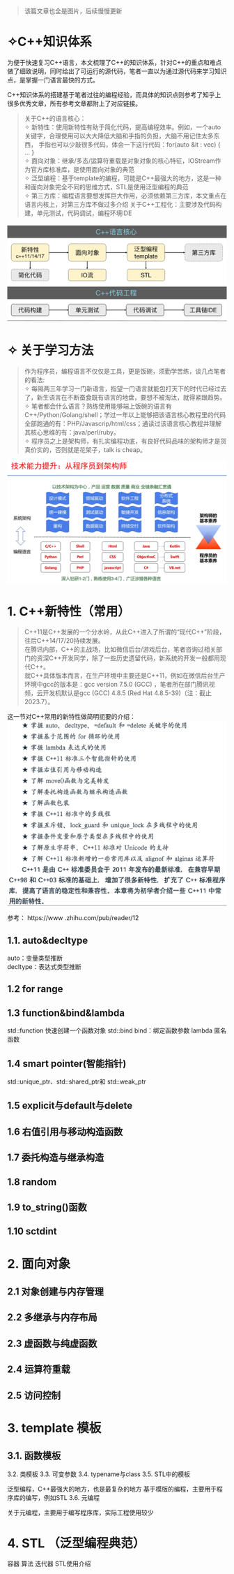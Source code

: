 >该篇文章也全是图片，后续慢慢更新

# ✧C++知识体系

为便于快速复习C++语言，本文梳理了C++的知识体系，针对C++的重点和难点做了细致说明，同时给出了可运行的源代码，笔者一直以为通过源代码来学习知识点，是掌握一门语言最快的方式。

C++知识体系的搭建基于笔者过往的编程经验，而具体的知识点则参考了知乎上很多优秀文章，所有参考文章都附上了对应链接。

>关于C++的语言核心：  
✧ 新特性：使用新特性有助于简化代码，提高编程效率。例如，一个auto关键字，合理使用可以大大降低大脑和手指的负担，大脑不用记住太多东西， 手指也可以少敲很多代码，体会一下这行代码：for(auto &it : vec) { ... }  
✧ 面向对象：继承/多态/运算符重载是对象对象的核心特征，IOStream作为官方库标准库，是使用面向对象的典范  
✧ 泛型编程：基于template的编程，可能是C++最强大的地方，这是一种和面向对象完全不同的思维方式，STL是使用泛型编程的典范  
✧ 第三方库：编程语言要想发挥巨大作用，必须依赖第三方库，本文重点在语言内核上，对第三方库不做过多介绍
关于C++工程化：主要涉及代码构建，单元测试，代码调试，编程环境IDE

![c++01](/res/c++01.jpeg.webp)

# ✧ 关于学习方法
>作为程序员，编程语言不仅仅是工具，更是饭碗，须勤学苦练，谈几点笔者的看法:  
✧ 每隔两三年学习一门新语言，指望一门语言就能包打天下的时代已经过去了，新生语言在不断蚕食既有语言的地盘，要想不被淘汰，就得紧跟趋势。  
✧ 笔者都会什么语言？熟练使用能够端上饭碗的语言有C++/Python/Golang/shell；学过一年以上能够把该语言核心教程里的代码全部跑通的有：PHP/Javascrip/html/css；通读过该语言核心教程并理解其核心思维的有：java/perl/ruby。  
✧ 程序员之上是架构师，有扎实编程功底，有良好代码品味的架构师才是货真价实的，否则就是花架子，talk is cheap。

![c++02](/res/c++02.webp)

# 1. C++新特性（常用）
>C++11是C++发展的一个分水岭，从此C++进入了所谓的“现代C++”阶段，往后C++14/17/20持续发展。  
在腾讯内部，C++的主战场，比如微信后台/游戏后台，笔者咨询过相关部门的资深C++开发同学，除了一些历史遗留代码，新系统的开发一般都用现代C++。  
就C++具体版本而言，在生产环境中主要还是C++11，例如在微信后台生产环境中gcc的版本是：gcc version 7.5.0 (GCC) ，笔者所在部门腾讯视频，云开发机默认是gcc (GCC) 4.8.5 (Red Hat 4.8.5-39)（注：截止2023.7）。  

这一节对C++常用的新特性做简明扼要的介绍：
![c++03](/res/c++03.webp)

参考： https://www .zhihu.com/pub/reader/12

## 1.1. auto&decltype

auto：变量类型推断  
decltype：表达式类型推断


## 1.2 for range
## 1.3 function&bind&lambda
std::function 快速创建一个函数对象 
std::bind
bind：绑定函数参数 
lambda 匿名函数
## 1.4 smart pointer(智能指针)
std::unique_ptr、std::shared_ptr和 std::weak_ptr
## 1.5 explicit与default与delete
## 1.6 右值引用与移动构造函数
## 1.7 委托构造与继承构造 
## 1.8 random
## 1.9 to_string()函数
## 1.10 sctdint

# 2. 面向对象

## 2.1 对象创建与内存管理
## 2.2 多继承与内存布局
## 2.3 虚函数与纯虚函数
## 2.4 运算符重载 
## 2.5 访问控制  

# 3. template 模板

## 3.1. 函数模板
3.2. 类模板
3.3. 可变参数
3.4. typename与class
3.5. STL中的模板

泛型编程，C++最强大的地方，也是最复杂的地方
基于模版的编程，主要用于程序库的编写，例如STL
3.6. 元编程

关于元编程，主要用于编写程序库，实际工程使用较少

# 4. STL （泛型编程典范）
容器
算法
迭代器
STL使用介绍
